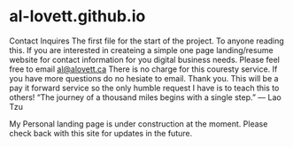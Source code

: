 # al-lovett.github.io
Contact Inquires
The first file for the start of the project. 
To anyone reading this. If you are interested in createing a simple one page landing/resume website for contact information for you digital business needs.
Please feel free to email al@alovett.ca
There is no charge for this couresty service. If you have more questions do no hesiate to email. Thank you.
This will be a pay it forward service so the only humble request I have is to teach this to others!
“The journey of a thousand miles begins with a single step.”
― Lao Tzu

My Personal landing page is under construction at the moment. Please check back with this site for updates in the future. 
